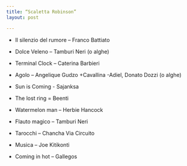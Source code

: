 ```yaml
---
title: “Scaletta Robinson”
layout: post

---
```


- Il silenzio del rumore – Franco Battiato 

- Dolce Veleno – Tamburi Neri (o alghe) 

- Terminal Clock – Caterina Barbieri   

- Agolo – Angelique Gudzo +Cavallina -Adiel, Donato Dozzi (o alghe)  

- Sun is Coming - Sajanksa   

- The lost ring = Beenti  

- Watermelon man – Herbie Hancock  

- Flauto magico – Tamburi Neri  

- Tarocchi – Chancha Via Circuito  

- Musica – Joe Kitikonti  

- Coming in hot – Gallegos  


